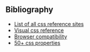 ## Bibliography

* [List of all css reference sites](https://cssauthor.com/css-reference/)
* [Visual css reference](http://cssreference.io/)
* [Browser compatibility](http://caniuse.com/)
* [50+ css properties](https://css-tricks.com/lets-look-50-interesting-css-properties-values/)
